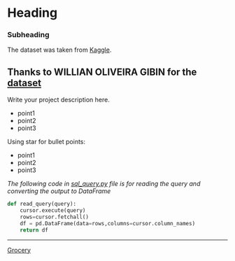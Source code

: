 # Heading
### Subheading

The dataset was taken from [Kaggle](https://www.kaggle.com/datasets/trainingdatapro/bald-women).

Thanks to WILLIAN OLIVEIRA GIBIN for the [dataset](https://www.kaggle.com/datasets/willianoliveiragibin/flying-commercial)
---
Write your project description here.
- point1
- point2
- point3

Using star for bullet points:
* point1
* point2
* point3
  
_The following code in [sql_query.py](https://github.com/iamtanzeel/wk1600-salesproject/blob/main/sql_query.py) file is for reading the query and converting the output to DataFrame_
```python
def read_query(query):
    cursor.execute(query)
    rows=cursor.fetchall()
    df = pd.DataFrame(data=rows,columns=cursor.column_names)
    return df
```
***
[Grocery](https://www.shutterstock.com/image-vector/supermarket-store-concept-people-grocery-260nw-1214115835.jpg)
